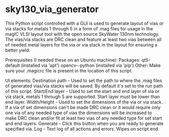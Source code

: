 # sky130_via_generator

This Python script controlled with a GUI is used to generate layout of vias or via stacks for metals 1 through 5 in a form of .mag files for usage in the magIC VLSI layout tool with the open source SkyWater 130nm technology. The vias/via stacks are DRC clean and feature at least two vias between all of needed metal layers for the via or via stack in the layout for ensuring a better yield.

Prerequisites (I needed these on an Ubuntu machine):
  Packages:
    qt5-default (installed via 'apt')
    opencv--python (installed via 'pip')
  Other:
    Make sure your .magicrc file is present in the location of this script.
 
 UI elements:
  Destination path - Used to set the path to where the .mag files of generated vias/via stacks will be saved. By default it's set to the run path of this script.
  Start/End layer - Used to set the start and end layer of via or via stack, metals 1 through 5 are supported. Start layer must be lower than end layer.
  Width/Height - Used to set the dimensions of the via or via stack. If a via of set dimensions can't be made DRC clean or it would require only one via of any needed type of vias the dimensions will be increased to make DRC clean and/or fit at least two vias of any needed type for set start and end layers.
  Generate - Click this button when you are ready to generate specified via.
  Log - Text log of all actions and errors. Wipes on script end.
 
